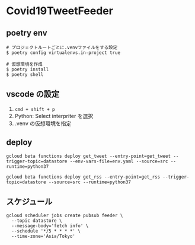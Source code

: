 # Covid19TweetFeeder

## poetry env

```
# プロジェクトルートごとに.venvファイルをする設定
$ poetry config virtualenvs.in-project true

# 仮想環境を作成
$ poetry install
$ poetry shell
```

## vscode の設定

1. `cmd + shift + p`
2. Python: Select interpriter を選択
3. .venv の仮想環境を指定

## deploy

```get_tweet
gcloud beta functions deploy get_tweet --entry-point=get_tweet --trigger-topic=datastore --env-vars-file=env.yaml --source=src --runtime=python37
```

```get_rss
gcloud beta functions deploy get_rss --entry-point=get_rss --trigger-topic=datastore --source=src --runtime=python37
```

## スケジュール

```
gcloud scheduler jobs create pubsub feeder \
  --topic datastore \
  --message-body='fetch info' \
  --schedule '*/5 * * * *' \
  --time-zone='Asia/Tokyo'
```
